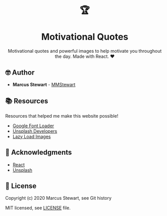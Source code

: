 <h1 align=center>🏆</h1>
<h1 align=center> Motivational Quotes </h1>

<p align=center> Motivational quotes and powerful images to help motivate you throughout the day. Made with React. ❤️ </p>

<p align=center></p>

## 🤓 Author

- **Marcus Stewart** - [MMStewart](https://github.com/mmstewart)

## 📚 Resources

<p>Resources that helped me make this website possible!</p>

- [Google Font Loader](https://www.npmjs.com/package/react-google-font-loader)
- [Unsplash Developers](https://unsplash.com/developers)
- [Lazy Load Images](https://www.youtube.com/watch?reload=9&v=0-Ze5dEgVFk)

## 💜 Acknowledgments

- [React](https://reactjs.org/)
- [Unsplash](https://unsplash.com/)

## 📝 License

Copyright (c) 2020<!--- -(Future Years) --> Marcus Stewart, see Git history

MIT licensed, see [LICENSE](LICENSE) file.
